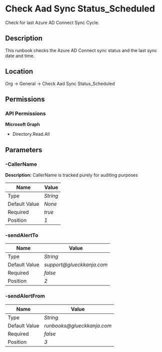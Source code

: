 # Check Aad Sync Status_Scheduled

Check for last Azure AD Connect Sync Cycle.

## Description

This runbook checks the Azure AD Connect sync status and the last sync date and time.

## Location

Org &rarr; General &rarr; Check Aad Sync Status_Scheduled

## Permissions

### API Permissions

**Microsoft Graph**
- Directory.Read.All

## Parameters

### -CallerName

**Description:** CallerName is tracked purely for auditing purposes 

| Name | Value |
|---|---|
| Type | _String_ |
| Default Value | _None_ |
| Required | _true_ |
| Position | _1_ |

### -sendAlertTo

| Name | Value |
|---|---|
| Type | _String_ |
| Default Value | _support@glueckkanja.com_ |
| Required | _false_ |
| Position | _2_ |

### -sendAlertFrom

| Name | Value |
|---|---|
| Type | _String_ |
| Default Value | _runbooks@glueckkanja.com_ |
| Required | _false_ |
| Position | _3_ |


